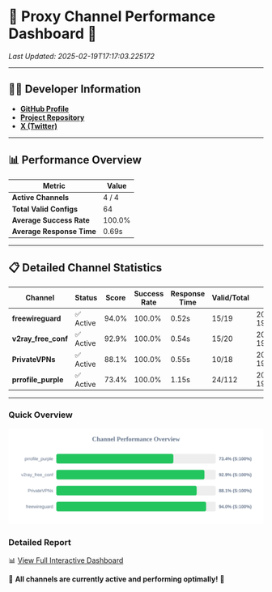 # 🌟 Proxy Channel Performance Dashboard 🌟

_Last Updated: 2025-02-19T17:17:03.225172_

---

## 👩‍💻 Developer Information

- **[GitHub Profile](https://github.com/4n0nymou3)**  
- **[Project Repository](https://github.com/4n0nymou3/multi-proxy-config-fetcher)**  
- **[X (Twitter)](https://x.com/4n0nymou3)**  

---

## 📊 Performance Overview

| Metric                | Value       |
|-----------------------|-------------|
| **Active Channels**   | 4 / 4       |
| **Total Valid Configs** | 64          |
| **Average Success Rate** | 100.0%      |
| **Average Response Time** | 0.69s       |

---

## 📋 Detailed Channel Statistics

| Channel          | Status     | Score  | Success Rate | Response Time | Valid/Total | Last Success               |
|------------------|------------|--------|--------------|---------------|-------------|----------------------------|
| **freewireguard**  | ✅ Active  | 94.0%  | 100.0% | 0.52s         | 15/19       | 2025-02-19T17:17:03.223269 |
| **v2ray_free_conf**  | ✅ Active  | 92.9%  | 100.0% | 0.54s         | 15/20       | 2025-02-19T17:17:02.092650 |
| **PrivateVPNs**  | ✅ Active  | 88.1%  | 100.0% | 0.55s         | 10/18       | 2025-02-19T17:17:02.677177 |
| **prrofile_purple**  | ✅ Active  | 73.4%  | 100.0% | 1.15s         | 24/112       | 2025-02-19T17:17:01.458775 |

---

### Quick Overview
<div align="center">
  <a href="https://raw.githubusercontent.com/nullluser/NullRepo/refs/heads/main/assets/channel_stats_chart.svg">
    <img src="https://raw.githubusercontent.com/nullluser/NullRepo/refs/heads/main/assets/channel_stats_chart.svg" alt="Source Performance Statistics" width="800">
  </a>
</div>

### Detailed Report
📊 [View Full Interactive Dashboard](https://htmlpreview.github.io/?https://github.com/nullluser/NullRepo/blob/main/assets/performance_report.html)

🎉 **All channels are currently active and performing optimally!** 🎉
